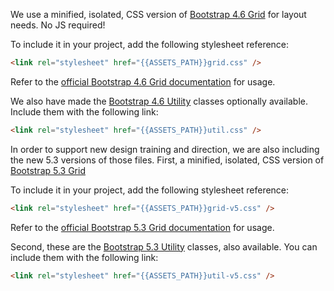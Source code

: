 We use a minified, isolated, CSS version of [Bootstrap 4.6 Grid](https://getbootstrap.com/docs/4.6/layout/grid/) for layout needs. No JS required!

To include it in your project, add the following stylesheet reference:

```html
<link rel="stylesheet" href="{{ASSETS_PATH}}grid.css" />
```

Refer to the [official Bootstrap 4.6 Grid documentation](https://getbootstrap.com/docs/4.6/layout/grid/) for usage.

We also have made the [Bootstrap 4.6 Utility](https://getbootstrap.com/docs/4.6/utilities/borders/) classes optionally available. Include them with the following link:

```html
<link rel="stylesheet" href="{{ASSETS_PATH}}util.css" />
```

In order to support new design training and direction, we are also including the new 5.3 versions of those files.
First, a minified, isolated, CSS version of [Bootstrap 5.3 Grid](https://getbootstrap.com/docs/5.3/layout/grid/)

To include it in your project, add the following stylesheet reference:

```html
<link rel="stylesheet" href="{{ASSETS_PATH}}grid-v5.css" />
```

Refer to the [official Bootstrap 5.3 Grid documentation](https://getbootstrap.com/docs/5.3/layout/grid/) for usage.

Second, these are the [Bootstrap 5.3 Utility](https://getbootstrap.com/docs/5.3/utilities/api/) classes, also available. You can include them with the following link:

```html
<link rel="stylesheet" href="{{ASSETS_PATH}}util-v5.css" />
```